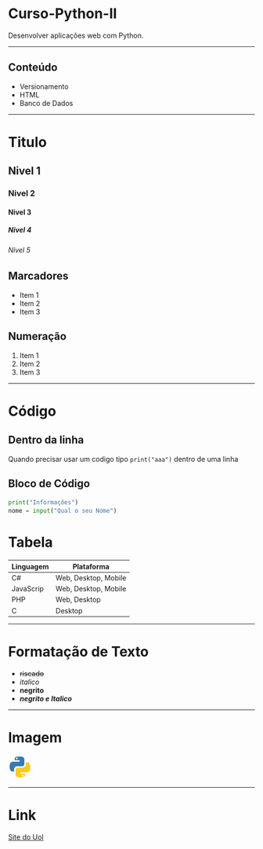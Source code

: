 # Curso-Python-II
 Desenvolver aplicações web com Python.

 ---

 ## Conteúdo

 - Versionamento
 - HTML
 - Banco de Dados

 ***

 # Titulo
 ## Nivel 1
 ### Nivel 2
 #### Nivel 3
 ##### Nivel 4
 ###### Nivel 5
 
 ## Marcadores
 - Item 1
 - Item 2
 - Item 3

 ## Numeração
 1. Item 1
 2. Item 2
 3. Item 3

 ---
 # Código
 ## Dentro da linha
 Quando precisar usar um codigo tipo `print("aaa")` dentro de uma linha

 ## Bloco de Código
 ```Python
 print("Informações")
 nome = input("Qual o seu Nome")
 ```
# Tabela
|Linguagem|Plataforma|
|---|---|
|C#|Web, Desktop, Mobile|
|JavaScrip|Web, Desktop, Mobile|
|PHP|Web, Desktop|
|C|Desktop|
---
# Formatação de Texto
- ~~riscado~~
- *italico*
- **negrito**
- ***negrito e Italico***

---
# Imagem
![Logo do Python](python.png)

---
# Link
[Site do Uol](https://www.uol.com.br/)







